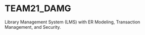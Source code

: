 # TEAM21_DAMG
Library Management System (LMS) with ER Modeling, Transaction Management, and Security. 

